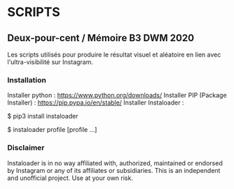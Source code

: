 # SCRIPTS 
## Deux-pour-cent / Mémoire B3 DWM 2020

Les scripts utilisés pour produire le résultat visuel et aléatoire en lien avec l'ultra-visibilité sur Instagram.

### Installation

Installer python : https://www.python.org/downloads/
Installer PIP (Package Installer) : https://pip.pypa.io/en/stable/
Installer Instaloader : 

$ pip3 install instaloader

$ instaloader profile [profile ...]

### Disclaimer
Instaloader is in no way affiliated with, authorized, maintained or endorsed by Instagram or any of its affiliates or subsidiaries. This is an independent and unofficial project. Use at your own risk.
